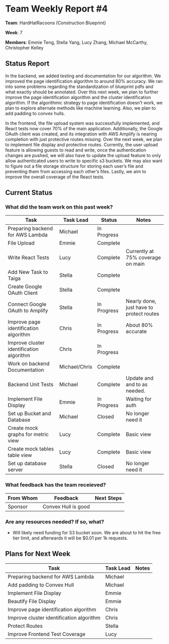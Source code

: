 # Team Weekly Report #4

**Team**: HardHatRacoons (Construction Blueprint)

**Week**: 7

**Members**: Emmie Teng, Stella Yang, Lucy Zhang, Michael McCarthy, Christopher Kelley 


## Status Report

In the backend, we added testing and documentation for our algorithm. We improved the page identification algorithm to around 80% accuracy. We ran into some problems regarding the standardization of blueprint pdfs and what exactly should be annotated. Over this next week, we plan to further improve the page identification algorithm and the cluster identification algorithm. If the algorithmic strategy to page identification doesn’t work, we plan to explore alternate methods like machine learning. Also, we plan to add padding to convex hulls.

In the frontend, the file upload system was successfully implemented, and React tests now cover 70% of the main application. Additionally, the Google OAuth client was created, and its integration with AWS Amplify is nearing completion with just protective routes missing. Over the next week, we plan to implement file display and protective routes. Currently, the user upload feature is allowing guests to read and write, once the authentication changes are pushed, we will also have to update the upload feature to only allow authenticated users to write to specific s3 buckets. We may also want to figure out a file storage structure for storing each user’s file and preventing them from accessing each other’s files. Lastly, we aim to improve the overall coverage of the React tests. 


## Current Status

### What did the team work on this past week?

| Task                                     | Task Lead     | Status      | Notes                                    |
| ---------------------------------------- | ------------- | ----------- | ---------------------------------------- |
| Preparing backend for AWS Lambda         | Michael       | In Progress |                                          |
| File Upload                              | Emmie         | Complete    |                                          |
| Write React Tests                        | Lucy          | Complete    | Currently at 75% coverage on main        |
| Add New Task to Taiga                    | Stella        | Complete    |                                          |
| Create Google OAuth Client               | Stella        | Complete    |                                          |
| Connect Google OAuth to Amplify          | Stella        | In Progress | Nearly done, just have to protect routes |
| Improve page identification algorithm    | Chris         | In Progress | About 80% accurate                       |
| Improve cluster identification algorithm | Chris         | In Progress |                                          |
| Work on backend Documentation            | Michael/Chris | Complete    |                                          |
| Backend Unit Tests                       | Michael       | Complete    | Update and and to as needed.             |
| Implement File Display                   | Emmie         | In Progress | Waiting for auth                         |
| Set up Bucket and Database               | Michael       | Closed      | No longer need it                        |
| Create mock graphs for metric view       | Lucy          | Complete    | Basic view                               |
| Create mock tables table view            | Lucy          | Complete    | Basic view                               |
| Set up database server                   | Stella        | Closed      | No longer need it                        |

### What feedback has the team receieved?
| From Whom | Feedback            | Next Steps |
| --------- | ------------------- | ---------- |
| Sponsor   | Convex Hull is good |            |

### Are any resources needed? If so, what?
- Will likely need funding for S3 bucket soon. We are about to hit the free tier limit, and afterwards it will be $0.01 per 1k requests.

## Plans for Next Week

| Task                                     | Task Lead | Notes |
| ---------------------------------------- | --------- | ----- |
| Preparing backend for AWS Lambda         | Michael   |       |
| Add padding to Convex Hull               | Michael   |       |
| Implement File Display                   | Emmie     |       |
| Beautify File Display                    | Emmie     |       |
| Improve page identification algorithm    | Chris     |       |
| Improve cluster identification algorithm | Chris     |       |
| Protect Routes                           | Stella    |       |
| Improve Frontend Test Coverage           | Lucy      |       |



